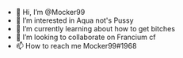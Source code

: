 - 👋 Hi, I’m @Mocker99
- 👀 I’m interested in Aqua not's Pussy
- 🌱 I’m currently learning about how to get bitches
- 💞️ I’m looking to collaborate on Francium cf
- 📫 How to reach me Mocker99#1968

<!---
Mocker99/Mocker99 is a ✨ special ✨ repository because its `README.md` (this file) appears on your GitHub profile.
You can click the Preview link to take a look at your changes.
--->
